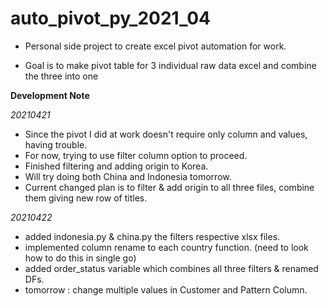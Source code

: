 # auto_pivot_py_2021_04

- Personal side project to create excel pivot automation for work.

- Goal is to make pivot table for 3 individual raw data excel and combine the three into one

**Development Note**

_20210421_

- Since the pivot I did at work doesn't require only column and values, having trouble.
- For now, trying to use filter column option to proceed.
- Finished filtering and adding origin to Korea.
- Will try doing both China and Indonesia tomorrow.
- Current changed plan is to filter & add origin to all three files, combine them giving new row of titles.

_20210422_

- added indonesia.py & china.py the filters respective xlsx files.
- implemented column rename to each country function. (need to look how to do this in single go)
- added order_status variable which combines all three filters & renamed DFs.
- tomorrow : change multiple values in Customer and Pattern Column.
